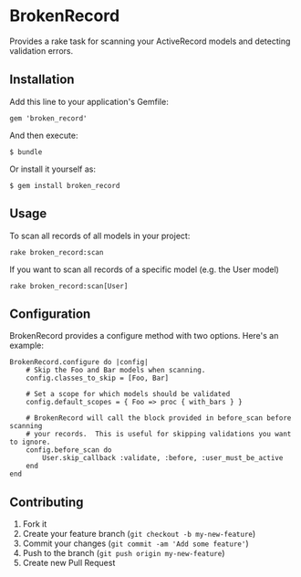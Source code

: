 # BrokenRecord

Provides a rake task for scanning your ActiveRecord models and detecting validation errors.

## Installation

Add this line to your application's Gemfile:

    gem 'broken_record'

And then execute:

    $ bundle

Or install it yourself as:

    $ gem install broken_record

## Usage

To scan all records of all models in your project:

    rake broken_record:scan

If you want to scan all records of a specific model (e.g. the User model)

    rake broken_record:scan[User]

## Configuration

BrokenRecord provides a configure method with two options.  Here's an example:

    BrokenRecord.configure do |config|
        # Skip the Foo and Bar models when scanning.
        config.classes_to_skip = [Foo, Bar]

        # Set a scope for which models should be validated
        config.default_scopes = { Foo => proc { with_bars } }

        # BrokenRecord will call the block provided in before_scan before scanning
        # your records.  This is useful for skipping validations you want to ignore.
        config.before_scan do
            User.skip_callback :validate, :before, :user_must_be_active
        end
    end

## Contributing

1. Fork it
2. Create your feature branch (`git checkout -b my-new-feature`)
3. Commit your changes (`git commit -am 'Add some feature'`)
4. Push to the branch (`git push origin my-new-feature`)
5. Create new Pull Request
